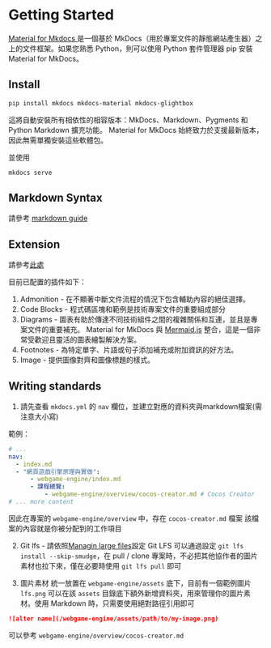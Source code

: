 # Getting Started

[Material for Mkdocs ](https://squidfunk.github.io/mkdocs-material/getting-started/) 是一個基於 MkDocs（用於專案文件的靜態網站產生器）之上的文件框架。如果您熟悉 Python，則可以使用 Python 套件管理器 pip 安裝 Material for MkDocs。

## Install

```bash
pip install mkdocs mkdocs-material mkdocs-glightbox
```

這將自動安裝所有相依性的相容版本：MkDocs、Markdown、Pygments 和 Python Markdown 擴充功能。 Material for MkDocs 始終致力於支援最新版本，因此無需單獨安裝這些軟體包。

並使用
```bash
mkdocs serve
```

## Markdown Syntax

請參考 [markdown guide](https://www.markdownguide.org/basic-syntax/)

## Extension

請參考[此處](https://squidfunk.github.io/mkdocs-material/reference/)

目前已配置的插件如下：

1. Admonition - 在不顯著中斷文件流程的情況下包含輔助內容的絕佳選擇。
2. Code Blocks - 程式碼區塊和範例是技術專案文件的重要組成部分
3. Diagrams - 圖表有助於傳達不同技術組件之間的複雜關係和互連，並且是專案文件的重要補充。 Material for MkDocs 與 [Mermaid.js](https://mermaid.js.org/) 整合，這是一個非常受歡迎且靈活的圖表繪製解決方案。
4. Footnotes - 為特定單字、片語或句子添加補充或附加資訊的好方法。
5. Image - 提供圖像對齊和圖像標題的樣式。

## Writing standards

1. 請先查看 `mkdocs.yml` 的 `nav` 欄位，並建立對應的資料夾與markdown檔案(需注意大小寫)

範例：
```yaml
# ... 
nav:
  - index.md
  - "網頁遊戲引擎原理與實做":
      - webgame-engine/index.md
      - 課程總覽:
          - webgame-engine/overview/cocos-creator.md # Cocos Creator
# ... more content
```

因此在專案的 `webgame-engine/overview` 中，存在 `cocos-creator.md` 檔案
該檔案的內容就是你被分配到的工作項目

2. Git lfs - 請依照[Managin large files](https://docs.github.com/en/repositories/working-with-files/managing-large-files/about-large-files-on-github)設定 Git LFS
可以通過設定 `git lfs install --skip-smudge`，在 pull / clone 專案時，不必把其他協作者的圖片素材也拉下來，僅在必要時使用 `git lfs pull` 即可

3. 圖片素材
統一放置在 `webgame-engine/assets` 底下，目前有一個範例圖片 `lfs.png`
可以在該 `assets` 目錄底下額外新增資料夾，用來管理你的圖片素材。使用  Markdown 時，只需要使用絕對路徑引用即可

```md
![alter name](/webgame-engine/assets/path/to/my-image.png)
```

可以參考 `webgame-engine/overview/cocos-creator.md`
